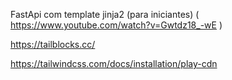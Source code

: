FastApi com template jinja2 (para iniciantes)
( https://www.youtube.com/watch?v=Gwtdz18_-wE )

https://tailblocks.cc/

https://tailwindcss.com/docs/installation/play-cdn
